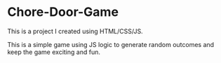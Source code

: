# Chore-Door-Game

This is a project I created using HTML/CSS/JS. 

This is a simple game using JS logic to generate random outcomes and keep the game exciting and fun. 
